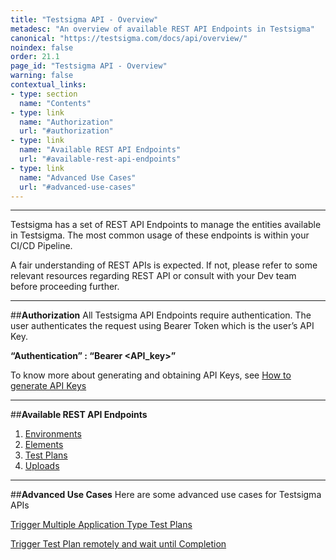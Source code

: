 ```yaml
---
title: "Testsigma API - Overview"
metadesc: "An overview of available REST API Endpoints in Testsigma"
canonical: "https://testsigma.com/docs/api/overview/"
noindex: false
order: 21.1
page_id: "Testsigma API - Overview"
warning: false
contextual_links:
- type: section
  name: "Contents"
- type: link
  name: "Authorization"
  url: "#authorization"
- type: link
  name: "Available REST API Endpoints"
  url: "#available-rest-api-endpoints"
- type: link
  name: "Advanced Use Cases"
  url: "#advanced-use-cases"
---
```


---

Testsigma has a  set of REST API Endpoints to manage the entities available in Testsigma. The most common usage of these endpoints is within your CI/CD Pipeline.

A fair understanding of REST APIs is expected. If not, please refer to some relevant resources regarding REST API or consult with your Dev team before proceeding further.

---
##**Authorization**
All Testsigma API Endpoints require authentication. The user authenticates the request using Bearer Token which is the user’s API Key.

**“Authentication” : “Bearer <API_key>”**

To know more about generating and obtaining API Keys, see [How to generate API Keys](https://testsigma.com/docs/configuration/api-keys/)

---
##**Available REST API Endpoints**

1. [Environments](https://testsigma.com/docs/api/environments/)
2. [Elements](https://testsigma.com/docs/api/elements/)
3. [Test Plans](https://testsigma.com/docs/api/test-plans/)
4. [Uploads](https://testsigma.com/docs/api/upload-files/)

---
##**Advanced Use Cases**
Here are some advanced use cases for Testsigma APIs

[Trigger Multiple Application Type Test Plans](https://testsigma.com/docs/api/examples/trigger-multiple-test-plans/)

[Trigger Test Plan remotely and wait until Completion](https://testsigma.com/docs/api/examples/trigger-test-plan-wait-completion/)

